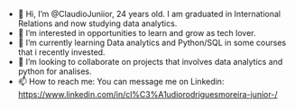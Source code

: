 - 👋 Hi, I’m @ClaudioJuniior, 24 years old. I am graduated in International Relations and now studying data analytics.
- 👀 I’m interested in opportunities to learn and grow as tech lover.
- 🌱 I’m currently learning Data analytics and Python/SQL in some courses that i recently invested.
- 💞️ I’m looking to collaborate on projects that involves data analytics and python for analises.
- 📫 How to reach me: You can message me on Linkedin: https://www.linkedin.com/in/cl%C3%A1udiorodriguesmoreira-junior-/

<!---
ClaudioJuniior/ClaudioJuniior is a ✨ special ✨ repository because its `README.md` (this file) appears on your GitHub profile.
You can click the Preview link to take a look at your changes.
--->
